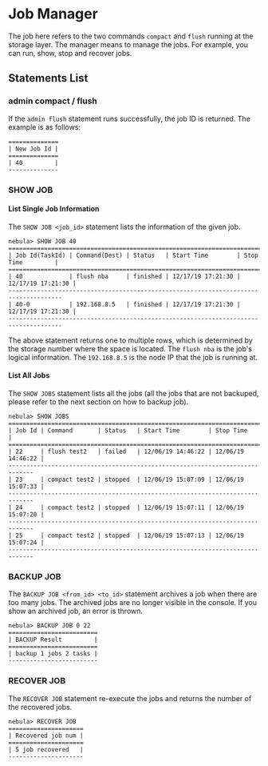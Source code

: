 # Job Manager

The job here refers to the two commands `compact` and `flush` running at the storage layer. The manager means to manage the jobs. For example, you can run, show, stop and recover jobs.

## Statements List

### admin compact / flush

If the `admin flush` statement runs successfully, the job ID is returned. The example is as follows:

```ngql
==============
| New Job Id |
==============
| 40         |
--------------
```

### SHOW JOB

#### List Single Job Information

The `SHOW JOB <job_id>` statement lists the information of the given job.

```ngql
nebula> SHOW JOB 40
=====================================================================================
| Job Id(TaskId) | Command(Dest) | Status   | Start Time        | Stop Time         |
=====================================================================================
| 40             | flush nba     | finished | 12/17/19 17:21:30 | 12/17/19 17:21:30 |
-------------------------------------------------------------------------------------
| 40-0           | 192.168.8.5   | finished | 12/17/19 17:21:30 | 12/17/19 17:21:30 |
-------------------------------------------------------------------------------------
```

The above statement returns one to multiple rows, which is determined by the storage number where the space is located. The `flush nba` is the job's logical information. The `192.168.8.5` is the node IP that the job is running at.

#### List All Jobs

The `SHOW JOBS` statement lists all the jobs (all the jobs that are not backuped, please refer to the next section on how to backup job).

```ngql
nebula> SHOW JOBS
=============================================================================
| Job Id | Command       | Status   | Start Time        | Stop Time         |
=============================================================================
| 22     | flush test2   | failed   | 12/06/19 14:46:22 | 12/06/19 14:46:22 |
-----------------------------------------------------------------------------
| 23     | compact test2 | stopped  | 12/06/19 15:07:09 | 12/06/19 15:07:33 |
-----------------------------------------------------------------------------
| 24     | compact test2 | stopped  | 12/06/19 15:07:11 | 12/06/19 15:07:20 |
-----------------------------------------------------------------------------
| 25     | compact test2 | stopped  | 12/06/19 15:07:13 | 12/06/19 15:07:24 |
-----------------------------------------------------------------------------
```

### BACKUP JOB

The `BACKUP JOB <from_id> <to_id>`  statement archives a job when there are too many jobs. The archived jobs are no longer visible in the console. If you show an archived job, an error is thrown.

```ngql
nebula> BACKUP JOB 0 22
=========================
| BACKUP Result         |
=========================
| backup 1 jobs 2 tasks |
-------------------------
```

### RECOVER JOB

The `RECOVER JOB` statement re-execute the jobs and returns the number of the recovered jobs.

```ngql
nebula> RECOVER JOB
=====================
| Recovered job num |
=====================
| 5 job recovered   |
---------------------
```
